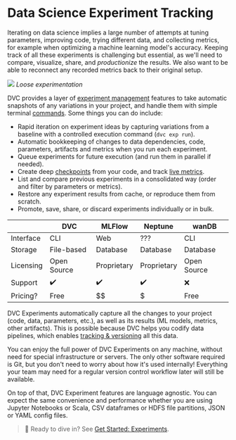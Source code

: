 # Data Science Experiment Tracking

Iterating on data science implies a large number of attempts at tuning
parameters, improving code, trying different data, and collecting metrics, for
example when optimizing a machine learning model's accuracy. Keeping track of
all these <abbr>experiments</abbr> is challenging but essential, as we'll need
to compare, visualize, share, and _productionize_ the results. We also want to
be able to reconnect any recorded metrics back to their original setup.

![](/img/lose-experimentation.png) _Loose experimentation_

DVC provides a layer of
[experiment management](/doc/user-guide/experiment-management) features to take
automatic snapshots of any variations in your project, and handle them with
simple terminal [commands](/doc/command-reference/exp). Some things you can do
include:

- Rapid iteration on experiment ideas by capturing variations from a baseline
  with a controlled execution command (`dvc exp run`).
- Automatic bookkeeping of changes to data dependencies, code,
  <abbr>parameters</abbr>, artifacts and <abbr>metrics</abbr> when you run each
  experiment.
- Queue experiments for future execution (and run them in parallel if needed).
- Create deep [checkpoints](/doc/user-guide/experiment-management/checkpoints)
  from your code, and track [live metrics](/doc/dvclive).
- List and compare previous experiments in a consolidated way (order and filter
  by parameters or metrics).
- Restore any experiment results from <abbr>cache</abbr>, or reproduce them from
  scratch.
- Promote, save, share, or discard experiments individually or in bulk.

|           | DVC         | MLFlow      | Neptune     | wanDB       |
| --------- | ----------- | ----------- | ----------- | ----------- |
| Interface | CLI         | Web         | ???         | CLI         |
| Storage   | File-based  | Database    | Database    | Database    |
| Licensing | Open Source | Proprietary | Proprietary | Open Source |
| Support   | ✔️          | ✔️          | ✔️          | ❌          |
| Pricing?  | Free        | $$          | $           | Free        |

DVC Experiments automatically capture all the changes to your project (code,
data, parameters, etc.), as well as its results (ML models, metrics, other
artifacts). This is possible because DVC helps you codify data pipelines, which
enables [tracking & versioning](/doc/use-cases/versioning-data-and-model-files)
all this data.

You can enjoy the full power of DVC Experiments on any machine, without need for
special infrastructure or servers. The only other software required is Git, but
you don't need to worry about how it's used internally! Everything your team may
need for a regular version control workflow later will still be available.

On top of that, DVC Experiment features are language agnostic. You can expect
the same convenience and performance whether you are using Jupyter Notebooks or
Scala, CSV dataframes or HDFS file partitions, JSON or YAML config files.

> 📖 Ready to dive in? See [Get Started: Experiments](/doc/start/experiments).

